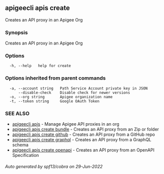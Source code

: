 ## apigeecli apis create

Creates an API proxy in an Apigee Org

### Synopsis

Creates an API proxy in an Apigee Org

### Options

```
  -h, --help   help for create
```

### Options inherited from parent commands

```
  -a, --account string   Path Service Account private key in JSON
      --disable-check    Disable check for newer versions
  -o, --org string       Apigee organization name
  -t, --token string     Google OAuth Token
```

### SEE ALSO

* [apigeecli apis](apigeecli_apis.md)	 - Manage Apigee API proxies in an org
* [apigeecli apis create bundle](apigeecli_apis_create_bundle.md)	 - Creates an API proxy from an Zip or folder
* [apigeecli apis create github](apigeecli_apis_create_github.md)	 - Creates an API proxy from a GitHub repo
* [apigeecli apis create graphql](apigeecli_apis_create_graphql.md)	 - Creates an API proxy from a GraphQL schema
* [apigeecli apis create openapi](apigeecli_apis_create_openapi.md)	 - Creates an API proxy from an OpenAPI Specification

###### Auto generated by spf13/cobra on 29-Jun-2022
